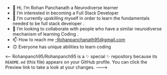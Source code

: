 - 👋 Hi, I’m Rohan Panchanath a  Neurodiverse learner 
- 👀 I’m interested in  becoming a Full Stack Developer
- 🌱 I’m currently upskilling myself  in order to learn the fundamentals  needed to be  full stack developer   . 
- 💞️ I’m looking to collaborate with  people who have a similar neurodiverse mechanism of learning Coding .
- 📫 How to reach me -Rohanpanchanath95@gmail.com
- 🙃 Everyone has unique abilities to learn coding  

<--
Rohanpanch95/Rohanpanch95 is a ✨ special ✨ repository because its `README.md` (this file) appears on your GitHub profile.
You can click the Preview link to take a look at your changes.
--->
